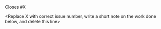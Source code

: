 Closes #X

<Replace X with correct issue number, write a short note on the work done below, and delete this line>

